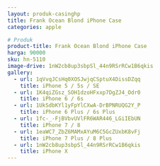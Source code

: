 ```yaml
---
layout: produk-casinghp
title: Frank Ocean Blond iPhone Case
categories: apple

# Produk
product-title: Frank Ocean Blond iPhone Case
harga: 90000
sku: hn-5110
image-drive: 1nW2cb8up3sbpSl_44n9RSrRCw1B6qkis
gallery:
  - url: 1qVvqJCsHq0XOSJwjqCSptuX4DissDZqq
    title: iPhone 5 / 5s / SE
  - url: 1K4qiZGsz_SOH1dzoHFxxp7DgZJ4_Odr0
    title: iPhone 6 / 6s
  - url: 1UkSdbKYl1yFpYlCXwA-DrBPNRUQG2Y_P
    title: iPhone 6 Plus / 6s Plus
  - url: 1fc-_-FjBVbvUVlFR6WAR446_LGiIEbUN
    title: iPhone 7 / 8
  - url: 1eaWC7_ZbZ6MAMxAYuM6C5GcZUxbK8vFj
    title: iPhone 7 Plus / 8 Plus
  - url: 1nW2cb8up3sbpSl_44n9RSrRCw1B6qkis
    title: iPhone X
---
```

